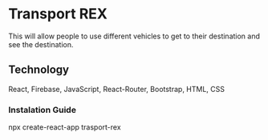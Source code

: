 # Transport REX
This will allow people to use different vehicles to get to their destination and see the destination.

## Technology
React, Firebase, JavaScript, React-Router, Bootstrap, HTML, CSS

### Instalation Guide
npx create-react-app trasport-rex

